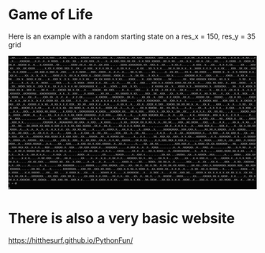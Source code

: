 # Game of Life
Here is an example with a random starting state on a res_x = 150, res_y = 35 grid

![Alt Text](https://raw.githubusercontent.com/Hitthesurf/PythonFun/master/GameOfLife/GameOfLifeExample.gif?raw=true)

# There is also a very basic website
https://hitthesurf.github.io/PythonFun/
